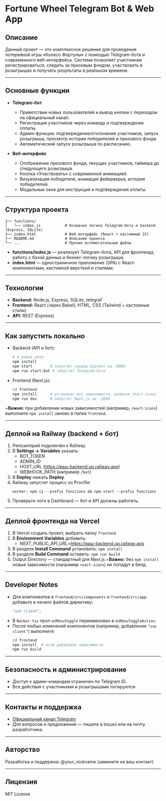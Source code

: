 # Fortune Wheel Telegram Bot & Web App

## Описание

Данный проект — это комплексное решение для проведения лотерейной игры «Колесо Фортуны» с помощью Telegram-бота и современного веб-интерфейса. Система позволяет участникам регистрироваться, следить за призовым фондом, участвовать в розыгрышах и получать результаты в реальном времени.

---

## Основные функции

- **Telegram-бот**
  - Приветствие новых пользователей и вывод кнопки с переходом на официальный канал.
  - Регистрация участников через команду и подтверждение оплаты.
  - Админ-функции: подтверждение/отклонение участников, запуск розыгрыша, просмотр истории победителей и призового фонда.
  - Автоматический запуск розыгрыша по расписанию.

- **Веб-интерфейс**
  - Отображение призового фонда, текущих участников, таймера до следующего розыгрыша.
  - Кнопка «Участвовать» с современной анимацией.
  - Визуализация победителя, анимация фейерверка, история победителей.
  - Модальные окна для инструкций и подтверждения оплаты.

---

## Структура проекта

```
├── functions/
│   └── index.js           # Основная логика Telegram-бота и backend (Express, SQLite)
├── index.html             # Веб-интерфейс (React + кастомный JS)
├── README.md              # Описание проекта
└── ...                    # Прочие вспомогательные файлы
```

- **functions/index.js** — реализует Telegram-бота, API для фронтенда, работу с базой данных и бизнес-логику розыгрыша.
- **index.html** — одностраничное приложение (SPA) с React-компонентами, кастомной версткой и стилями.

---

## Технологии
- **Backend:** Node.js, Express, SQLite, telegraf
- **Frontend:** React (через Babel), HTML, CSS (Tailwind + кастомные стили)
- **API:** REST (Express)

---

## Как запустить локально
- Backend (API и бот):
  ```bash
  # в корне репо
  npm install
  npm start        # запустит сервер Express на :8080
  npm run start:bot # запустит Telegram-бота
  ```
- Frontend (Next.js):
  ```bash
  cd frontend
  npm install      # установит все зависимости, включая react-icons
  npm run dev      # запустит Next.js на :3000
  ```
+**Важно:** при добавлении новых зависимостей (например, `react-icons`) выполните `npm install` заново в папке `frontend`.

---

## Деплой на Railway (backend + бот)
1. Репозиторий подключён к Railway.
2. В **Settings → Variables** указать:
   - BOT_TOKEN
   - ADMIN_ID
   - HOST_URL (https://ваш-backend.up.railway.app)
   - WEBHOOK_PATH (например `/bot`)
3. В **Deploy** нажать **Deploy**.
4. Railway запустит процесс из Procfile:
   ```text
   worker: npm ci --prefix functions && npm start --prefix functions
   ```
5. Проверьте логи в Dashboard — бот и API должны работать.

---

## Деплой фронтенда на Vercel
1. В Vercel создать проект, выбрать папку `frontend`.
2. В **Environment Variables** добавить:
    - NEXT_PUBLIC_API_URL=https://ваш-backend.up.railway.app
3. В разделе **Install Command** установить: `npm install`
4. В разделе **Build Command** оставить: `npm run build`
5. Output Directory — стандартный для Next.js
+**Важно:** без `npm install` новые зависимости (например `react-icons`) не попадут в билд.

---

## Developer Notes
- Для компонентов в `frontend/src/components` и `frontend/src/app`: добавьте в начало файлов директиву:
  ```js
  "use client";
  ```
- В `Navbar.tsx` проп `onMenuToggle` переименован в `onMenuToggleAction`.
- После любых изменений компонентов (например, добавления `"use client"`) выполните:
  ```bash
  cd frontend
  npm install  # если добавляли зависимости
  npm run build
  ```

---

## Безопасность и администрирование
- Доступ к админ-командам ограничен по Telegram ID.
- Все действия с участниками и розыгрышами логируются.

---

## Контакты и поддержка
- [Официальный канал Telegram](https://t.me/channel_fortune)
- Для вопросов и предложений — пишите в Issues или на почту разработчика.

---

## Авторство
Разработка и поддержка: @your_nickname (замените на ваш контакт)

---

## Лицензия
MIT License
